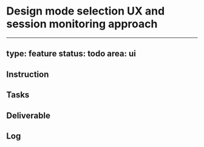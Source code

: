 # Design mode selection UX and session monitoring approach

---
type: feature
status: todo
area: ui
---


## Instruction

## Tasks

## Deliverable

## Log
